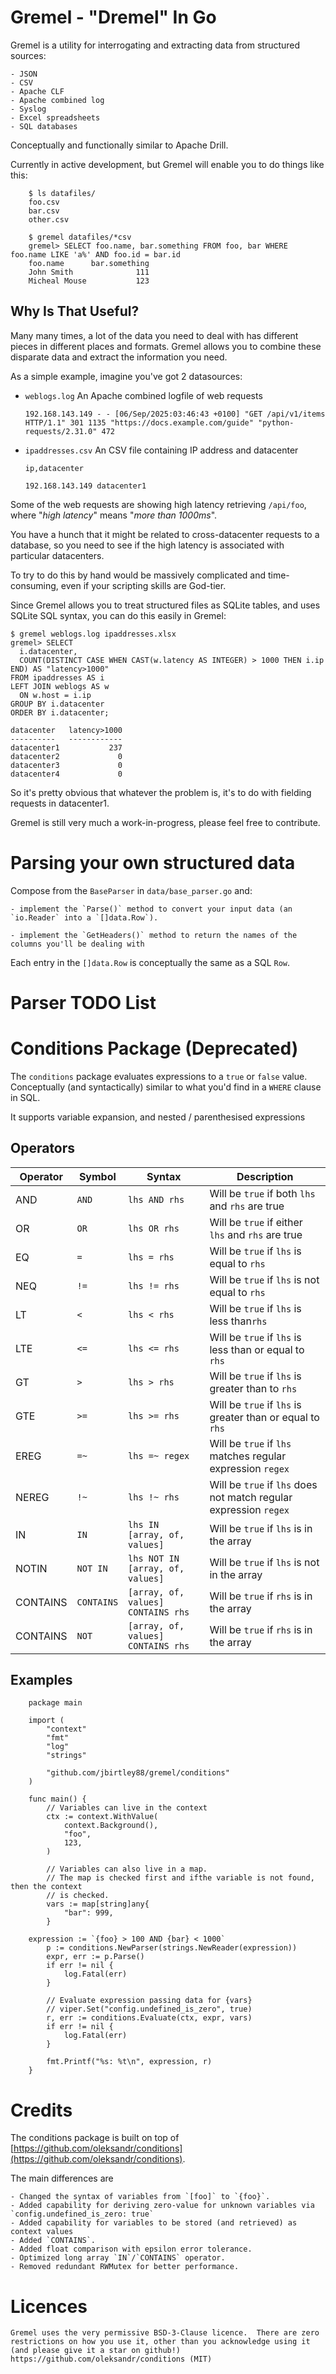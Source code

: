# Gremel - "Dremel" In Go
Gremel is a utility for interrogating and extracting data from structured sources:

    - JSON
    - CSV
    - Apache CLF
    - Apache combined log
    - Syslog
    - Excel spreadsheets
    - SQL databases

Conceptually and functionally similar to Apache Drill.

Currently in active development, but Gremel will enable you to do things like this:
```
    $ ls datafiles/
    foo.csv
    bar.csv
    other.csv

    $ gremel datafiles/*csv
    gremel> SELECT foo.name, bar.something FROM foo, bar WHERE foo.name LIKE 'a%' AND foo.id = bar.id
    foo.name      bar.something
    John Smith              111
    Micheal Mouse           123
```

## Why Is That Useful?
Many many times, a lot of the data you need to deal with has different pieces in different places and formats.  Gremel allows you to combine these disparate data and extract the information you need.

As a simple example, imagine you've got 2 datasources:

- `weblogs.log`
  An Apache combined logfile of web requests

  `192.168.143.149 - - [06/Sep/2025:03:46:43 +0100] "GET /api/v1/items HTTP/1.1" 301 1135 "https://docs.example.com/guide" "python-requests/2.31.0" 472`

- `ipaddresses.csv`
  An CSV file containing IP address and datacenter

  `ip,datacenter`
  
  `192.168.143.149 datacenter1`

Some of the web requests are showing high latency retrieving `/api/foo`, where "*high latency*" means "*more than 1000ms*".

You have a hunch that it might be related to cross-datacenter requests to a database, so you need to see if the high latency is associated with particular datacenters.

To try to do this by hand would be massively complicated and time-consuming, even if your scripting skills are God-tier.

Since Gremel allows you to treat structured files as SQLite tables, and uses SQLite SQL syntax, you can do this easily in Gremel:

```
$ gremel weblogs.log ipaddresses.xlsx
gremel> SELECT
  i.datacenter,
  COUNT(DISTINCT CASE WHEN CAST(w.latency AS INTEGER) > 1000 THEN i.ip END) AS "latency>1000"
FROM ipaddresses AS i
LEFT JOIN weblogs AS w
  ON w.host = i.ip
GROUP BY i.datacenter
ORDER BY i.datacenter;

datacenter   latency>1000
----------   ------------
datacenter1           237
datacenter2             0
datacenter3             0
datacenter4             0
```

So it's pretty obvious that whatever the problem is, it's to do with fielding requests in datacenter1.

Gremel is still very much a work-in-progress, please feel free to contribute.

# Parsing your own structured data
Compose from the `BaseParser` in `data/base_parser.go` and:

    - implement the `Parse()` method to convert your input data (an `io.Reader` into a `[]data.Row`).

    - implement the `GetHeaders()` method to return the names of the columns you'll be dealing with

Each entry in the `[]data.Row` is conceptually the same as a SQL `Row`.

# Parser TODO List

# Conditions Package (Deprecated)
The `conditions` package evaluates expressions to a `true` or `false` value.  Conceptually (and syntactically) similar to what you'd find in a `WHERE` clause in SQL.

It supports variable expansion, and nested / parenthesised expressions

## Operators
| Operator | Symbol | Syntax | Description |
| -------- | ------ | ------ | ----------- |
| AND | `AND` | `lhs AND rhs` | Will be `true` if both `lhs` and `rhs` are true |
| OR | `OR` | `lhs OR rhs` | Will be `true` if either `lhs` and `rhs` are true |
| EQ | `=` | `lhs = rhs` | Will be `true` if `lhs` is equal to `rhs` |
| NEQ | `!=` | `lhs != rhs` | Will be `true` if `lhs` is not equal to `rhs` |
| LT | `<` |  `lhs < rhs` | Will be `true` if `lhs` is less than`rhs` |
| LTE | `<=` | `lhs <= rhs` | Will be `true` if `lhs` is less than or equal to `rhs` |
| GT | `>` | `lhs > rhs` | Will be `true` if `lhs` is greater than to `rhs` |
| GTE | `>=` | `lhs >= rhs` | Will be `true` if `lhs` is greater than or equal to `rhs` |
| EREG | `=~` | `lhs =~ regex` | Will be `true` if `lhs` matches regular expression `regex` |
| NEREG | `!~` | `lhs !~ rhs` | Will be `true` if `lhs` does not match regular expression `regex` |
| IN | `IN` | `lhs IN [array, of, values]` | Will be `true` if `lhs` is in the array |
| NOTIN | `NOT IN` | `lhs NOT IN [array, of, values]` | Will be `true` if `lhs` is not in the array |
| CONTAINS | `CONTAINS` | `[array, of, values] CONTAINS rhs` | Will be `true` if `rhs` is in the array |
| CONTAINS | `NOT` | `[array, of, values] CONTAINS rhs` | Will be `true` if `rhs` is in the array |

## Examples
```
    package main
    
    import (
        "context"
        "fmt"
        "log"
        "strings"

        "github.com/jbirtley88/gremel/conditions"
    )

    func main() {
        // Variables can live in the context
        ctx := context.WithValue(
            context.Background(),
            "foo",
            123,
        )

        // Variables can also live in a map.
        // The map is checked first and ifthe variable is not found, then the context
        // is checked.
        vars := map[string]any{
            "bar": 999,
        }

	expression := `{foo} > 100 AND {bar} < 1000`
        p := conditions.NewParser(strings.NewReader(expression))
        expr, err := p.Parse()
        if err != nil {
            log.Fatal(err)
        }

        // Evaluate expression passing data for {vars}
        // viper.Set("config.undefined_is_zero", true)
        r, err := conditions.Evaluate(ctx, expr, vars)
        if err != nil {
            log.Fatal(err)
        }

        fmt.Printf("%s: %t\n", expression, r)
    }
```

# Credits
The conditions package is built on top of [https://github.com/oleksandr/conditions](https://github.com/oleksandr/conditions).

The main differences are

    - Changed the syntax of variables from `[foo]` to `{foo}`.
    - Added capability for deriving zero-value for unknown variables via `config.undefined_is_zero: true`
    - Added capability for variables to be stored (and retrieved) as context values
    - Added `CONTAINS`.
    - Added float comparison with epsilon error tolerance.
    - Optimized long array `IN`/`CONTAINS` operator.
    - Removed redundant RWMutex for better performance.

# Licences
    Gremel uses the very permissive BSD-3-Clause licence.  There are zero restrictions on how you use it, other than you acknowledge using it (and please give it a star on github!)
    https://github.com/oleksandr/conditions (MIT)

